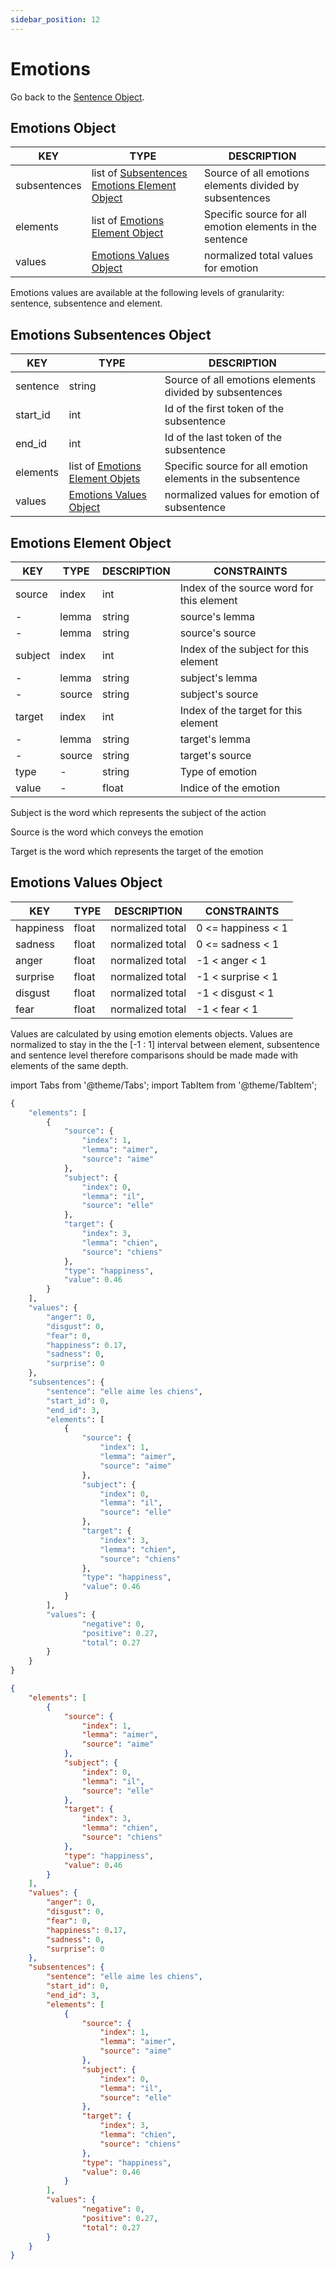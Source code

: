 ```yaml
---
sidebar_position: 12
---
```


# Emotions

Go back to the [Sentence Object](https://www.lettria.com/documentation/docs/API/lettria-sentence-object).

## Emotions Object

| KEY          	| TYPE                                         	| DESCRIPTION                                              	|
|--------------	|----------------------------------------------	|----------------------------------------------------------	|
| subsentences 	| list of [Subsentences Emotions Element Object](https://www.lettria.com/documentation/docs/API/emotions#emotions-subsentences-object) 	| Source of all emotions elements divided by subsentences  	|
| elements     	| list of [Emotions Element Object](https://www.lettria.com/documentation/docs/API/emotions#emotions-element-object)              	| Specific source for all emotion elements in the sentence 	|
| values       	| [Emotions Values Object](https://www.lettria.com/documentation/docs/API/emotions#emotions-values-object)                       	| normalized total values for emotion                      	|

Emotions values are available at the following levels of granularity: sentence, subsentence and element.

## Emotions Subsentences Object

| KEY      	| TYPE                            	| DESCRIPTION                                                 	|
|----------	|---------------------------------	|-------------------------------------------------------------	|
| sentence 	| string                          	| Source of all emotions elements divided by subsentences     	|
| start_id 	| int                             	| Id of the first token of the subsentence                    	|
| end_id   	| int                             	| Id of the last token of the subsentence                     	|
| elements 	| list of [Emotions Element Objets](https://www.lettria.com/documentation/docs/API/emotions#emotions-element-object) 	| Specific source for all emotion elements in the subsentence 	|
| values   	| [Emotions Values Object](https://www.lettria.com/documentation/docs/API/emotions#emotions-values-object)          	| normalized values for emotion of subsentence                	|

## Emotions Element Object

| KEY     	| TYPE   	| DESCRIPTION 	| CONSTRAINTS                               	|
|---------	|--------	|-------------	|-------------------------------------------	|
| source  	| index  	| int         	| Index of the source word for this element 	|
| -       	| lemma  	| string      	| source's lemma                            	|
| -       	| lemma  	| string      	| source's source                           	|
| subject 	| index  	| int         	| Index of the subject for this element     	|
| -       	| lemma  	| string      	| subject's lemma                           	|
| -       	| source 	| string      	| subject's source                          	|
| target  	| index  	| int         	| Index of the target for this element      	|
| -       	| lemma  	| string      	| target's lemma                            	|
| -       	| source 	| string      	| target's source                           	|
| type    	| -      	| string      	| Type of emotion                           	|
| value   	| -      	| float       	| Indice of the emotion                     	|

Subject is the word which represents the subject of the action

Source is the word which conveys the emotion

Target is the word which represents the target of the emotion

## Emotions Values Object

| KEY       	| TYPE  	| DESCRIPTION      	| CONSTRAINTS        	|
|-----------	|-------	|------------------	|--------------------	|
| happiness 	| float 	| normalized total 	| 0 <= happiness < 1 	|
| sadness   	| float 	| normalized total 	| 0 <= sadness < 1   	|
| anger     	| float 	| normalized total 	| -1 < anger < 1     	|
| surprise  	| float 	| normalized total 	| -1 < surprise < 1  	|
| disgust   	| float 	| normalized total 	| -1 < disgust < 1   	|
| fear      	| float 	| normalized total 	| -1 < fear < 1      	|

Values are calculated by using emotion elements objects. Values are normalized to stay in the the [-1 : 1] interval between element, subsentence and sentence level therefore comparisons should be made made with elements of the same depth.

import Tabs from '@theme/Tabs';
import TabItem from '@theme/TabItem';

<Tabs>
<TabItem value="py" label="Python">

```py
{
    "elements": [
        {
            "source": {
                "index": 1,
                "lemma": "aimer",
                "source": "aime"
            },
            "subject": {
                "index": 0,
                "lemma": "il",
                "source": "elle"
            },
            "target": {
                "index": 3,
                "lemma": "chien",
                "source": "chiens"
            },
            "type": "happiness",
            "value": 0.46
        }
    ],
    "values": {
        "anger": 0,
        "disgust": 0,
        "fear": 0,
        "happiness": 0.17,
        "sadness": 0,
        "surprise": 0
    },
    "subsentences": {
        "sentence": "elle aime les chiens",
        "start_id": 0,
        "end_id": 3,
        "elements": [
            {
                "source": {
                    "index": 1,
                    "lemma": "aimer",
                    "source": "aime"
                },
                "subject": {
                    "index": 0,
                    "lemma": "il",
                    "source": "elle"
                },
                "target": {
                    "index": 3,
                    "lemma": "chien",
                    "source": "chiens"
                },
                "type": "happiness",
                "value": 0.46
            }
        ],
        "values": {
                "negative": 0,
                "positive": 0.27,
                "total": 0.27
        }
    }
}
```

</TabItem>
<TabItem value="json" label="JSON">

```json
{
    "elements": [
        {
            "source": {
                "index": 1,
                "lemma": "aimer",
                "source": "aime"
            },
            "subject": {
                "index": 0,
                "lemma": "il",
                "source": "elle"
            },
            "target": {
                "index": 3,
                "lemma": "chien",
                "source": "chiens"
            },
            "type": "happiness",
            "value": 0.46
        }
    ],
    "values": {
        "anger": 0,
        "disgust": 0,
        "fear": 0,
        "happiness": 0.17,
        "sadness": 0,
        "surprise": 0
    },
    "subsentences": {
        "sentence": "elle aime les chiens",
        "start_id": 0,
        "end_id": 3,
        "elements": [
            {
                "source": {
                    "index": 1,
                    "lemma": "aimer",
                    "source": "aime"
                },
                "subject": {
                    "index": 0,
                    "lemma": "il",
                    "source": "elle"
                },
                "target": {
                    "index": 3,
                    "lemma": "chien",
                    "source": "chiens"
                },
                "type": "happiness",
                "value": 0.46
            }
        ],
        "values": {
                "negative": 0,
                "positive": 0.27,
                "total": 0.27
        }
    }
}
```

</TabItem>
</Tabs>